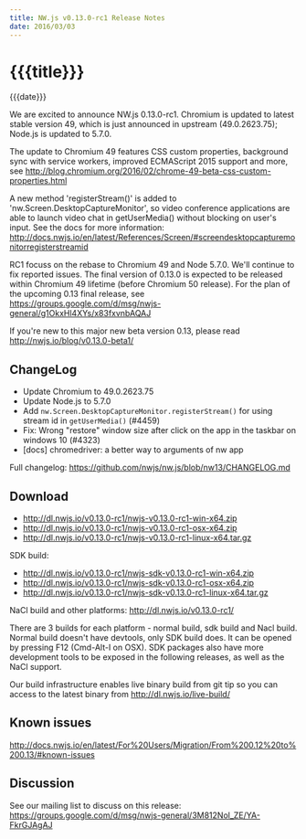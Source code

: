 ```yaml
---
title: NW.js v0.13.0-rc1 Release Notes
date: 2016/03/03
---
```

# {{{title}}}
{{{date}}}

We are excited to announce NW.js 0.13.0-rc1. Chromium is updated to latest stable version 49, which is just announced in upstream (49.0.2623.75); Node.js is updated to 5.7.0.

The update to Chromium 49 features CSS custom properties, background sync with service workers, improved ECMAScript 2015 support and more, see http://blog.chromium.org/2016/02/chrome-49-beta-css-custom-properties.html

A new method 'registerStream()' is added to 'nw.Screen.DesktopCaptureMonitor', so video conference applications are able to launch video chat in getUserMedia() without blocking on user's input. See the docs for more information: http://docs.nwjs.io/en/latest/References/Screen/#screendesktopcapturemonitorregisterstreamid

RC1 focuss on the rebase to Chromium 49 and Node 5.7.0. We'll continue to fix reported issues. The final version of 0.13.0 is expected to be released within Chromium 49 lifetime (before Chromium 50 release). For the plan of the upcoming 0.13 final release, see https://groups.google.com/d/msg/nwjs-general/g1OkxHl4XYs/x83fxvnbAQAJ

If you're new to this major new beta version 0.13, please read http://nwjs.io/blog/v0.13.0-beta1/

## ChangeLog

- Update Chromium to 49.0.2623.75
- Update Node.js to 5.7.0
- Add `nw.Screen.DesktopCaptureMonitor.registerStream()` for using stream id in `getUserMedia()` (#4459)
- Fix: Wrong "restore" window size after click on the app in the taskbar on windows 10 (#4323)
- [docs] chromedriver: a better way to arguments of nw app

Full changelog: https://github.com/nwjs/nw.js/blob/nw13/CHANGELOG.md

## Download 

* http://dl.nwjs.io/v0.13.0-rc1/nwjs-v0.13.0-rc1-win-x64.zip 
* http://dl.nwjs.io/v0.13.0-rc1/nwjs-v0.13.0-rc1-osx-x64.zip 
* http://dl.nwjs.io/v0.13.0-rc1/nwjs-v0.13.0-rc1-linux-x64.tar.gz 

SDK build: 
* http://dl.nwjs.io/v0.13.0-rc1/nwjs-sdk-v0.13.0-rc1-win-x64.zip 
* http://dl.nwjs.io/v0.13.0-rc1/nwjs-sdk-v0.13.0-rc1-osx-x64.zip 
* http://dl.nwjs.io/v0.13.0-rc1/nwjs-sdk-v0.13.0-rc1-linux-x64.tar.gz 

NaCl build and other platforms: http://dl.nwjs.io/v0.13.0-rc1/ 

There are 3 builds for each platform - normal build, sdk build and 
Nacl build. Normal build doesn't have devtools, only SDK build does. 
lt can be opened by pressing F12 (Cmd-Alt-I on OSX). SDK packages also 
have more development tools to be exposed in the following releases, 
as well as the NaCl support. 

Our build infrastructure enables live binary build from git tip so you 
can access to the latest binary from http://dl.nwjs.io/live-build/ 

## Known issues

http://docs.nwjs.io/en/latest/For%20Users/Migration/From%200.12%20to%200.13/#known-issues 

## Discussion

See our mailing list to discuss on this release: https://groups.google.com/d/msg/nwjs-general/3M812Nol_ZE/YA-FkrGJAgAJ
